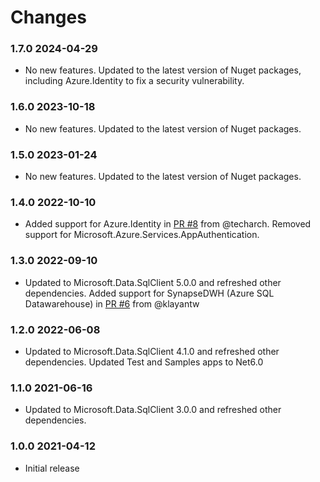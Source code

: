 # Changes

### 1.7.0 2024-04-29
* No new features. Updated to the latest version of Nuget packages, including Azure.Identity to fix a security vulnerability.

### 1.6.0 2023-10-18
* No new features. Updated to the latest version of Nuget packages.

### 1.5.0 2023-01-24
* No new features. Updated to the latest version of Nuget packages.

### 1.4.0 2022-10-10
* Added support for Azure.Identity in [PR #8](https://github.com/chriswill/DbUpReboot/pull/8) from @techarch.  Removed support for Microsoft.Azure.Services.AppAuthentication.

### 1.3.0 2022-09-10
* Updated to Microsoft.Data.SqlClient 5.0.0 and refreshed other dependencies.  Added support for SynapseDWH (Azure SQL Datawarehouse) in [PR #6](https://github.com/chriswill/DbUpReboot/pull/6) from @klayantw

### 1.2.0 2022-06-08
* Updated to Microsoft.Data.SqlClient 4.1.0 and refreshed other dependencies.  Updated Test and Samples apps to Net6.0

### 1.1.0 2021-06-16
* Updated to Microsoft.Data.SqlClient 3.0.0 and refreshed other dependencies.

### 1.0.0 2021-04-12
* Initial release
